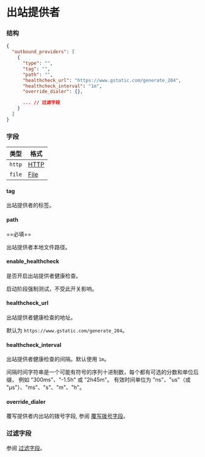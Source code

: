 # 出站提供者

### 结构

```json
{
  "outbound_providers": [
    {
      "type": "",
      "tag": "",
      "path": "",
      "healthcheck_url": "https://www.gstatic.com/generate_204",
      "healthcheck_interval": "1m",
      "override_dialer": {},

      ... // 过滤字段
    }
  ]
}
```

### 字段

| 类型   | 格式            |
|--------|----------------|
| `http` | [HTTP](./http) |
| `file` | [File](./file) |

#### tag

出站提供者的标签。

#### path

==必填==

出站提供者本地文件路径。

#### enable_healthcheck

是否开启出站提供者健康检查。

启动阶段强制测试，不受此开关影响。

#### healthcheck_url

出站提供者健康检查的地址。

默认为 `https://www.gstatic.com/generate_204`。

#### healthcheck_interval

出站提供者健康检查的间隔。默认使用 `1m`。

间隔时间字符串是一个可能有符号的序列十进制数，每个都有可选的分数和单位后缀， 例如 "300ms"、"-1.5h" 或 "2h45m"。
有效时间单位为 "ns"、"us"（或 "µs"）、"ms"、"s"、"m"、"h"。

#### override_dialer

覆写提供者内出站的拨号字段, 参阅 [覆写拨号字段](/zh/configuration/outbound_providers/override_dialer/)。

### 过滤字段

参阅 [过滤字段](/zh/configuration/shared/filter/)。

